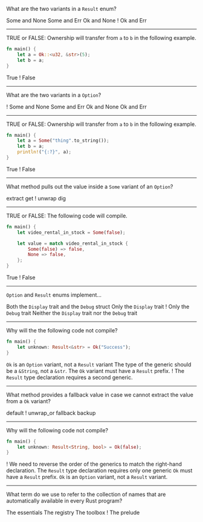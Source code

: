 What are the two variants in a `Result` enum?

Some and None
Some and Err
Ok and None
! Ok and Err

---

TRUE or FALSE: Ownership will transfer from `a` to `b` in the following example.

```rust
fn main() {
    let a = Ok::<u32, &str>(5);
    let b = a;
}
```

True
! False

---

What are the two variants in a `Option`?

! Some and None
Some and Err
Ok and None
Ok and Err

---

TRUE or FALSE: Ownership will transfer from `a` to `b` in the following example.

```rust
fn main() {
    let a = Some("thing".to_string());
    let b = a;
    println!("{:?}", a);
}
```

True
! False

---

What method pulls out the value inside a `Some` variant of an `Option`?

extract
get
! unwrap
dig

---

TRUE or FALSE: The following code will compile.

```rust
fn main() {
    let video_rental_in_stock = Some(false);

    let value = match video_rental_in_stock {
        Some(false) => false,
        None => false,
    };
}

```

True
! False

---

`Option` and `Result` enums implement...

Both the `Display` trait and the `Debug` struct
Only the `Display` trait
! Only the `Debug` trait
Neither the `Display` trait nor the `Debug` trait

---

Why will the the following code not compile?

```rust
fn main() {
    let unknown: Result<&str> = Ok("Success");
}
```

`Ok` is an `Option` variant, not a `Result` variant
The type of the generic should be a `&String`, not a `&str`.
The `Ok` variant must have a `Result` prefix.
! The `Result` type declaration requires a second generic.

---

What method provides a fallback value in case we cannot extract the value from a `Ok` variant?

default
! unwrap_or
fallback
backup

---

Why will the following code not compile?

```rust
fn main() {
    let unknown: Result<String, bool> = Ok(false);
}

```

! We need to reverse the order of the generics to match the right-hand declaration.
The `Result` type declaration requires only one generic
`Ok` must have a `Result` prefix.
`Ok` is an `Option` variant, not a `Result` variant.

---

What term do we use to refer to the collection of names that are automatically available in every Rust program?

The essentials
The registry
The toolbox
! The prelude
